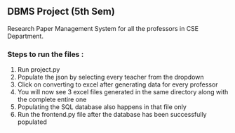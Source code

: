 ## DBMS Project (5th Sem) <br>

Research Paper Management System for all the professors in CSE Department.

### Steps to run the files :

1. Run project.py <br>
2. Populate the json by selecting every teacher from the dropdown <br>
3. Click on converting to excel after generating data for every professor <br>
4. You will now see 3 excel files generated in the same directory along with the complete entire one <br>
5. Populating the SQL database also happens in that file only <br>
6. Run the frontend.py file after the database has been successfully populated <br>
